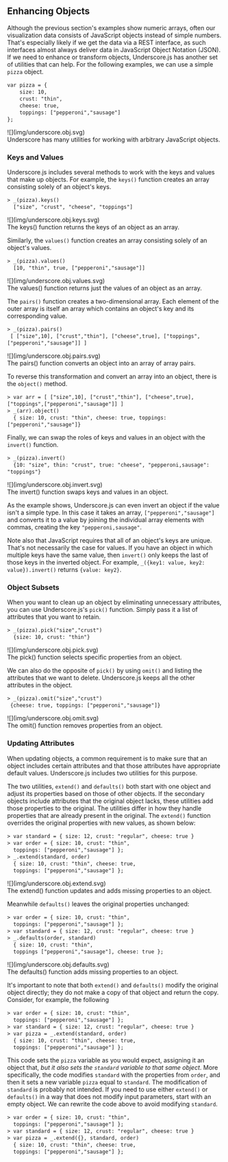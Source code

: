 ## Enhancing Objects

Although the previous section's examples show numeric arrays, often our visualization data consists of JavaScript objects instead of simple numbers. That's especially likely if we get the data via a <span class="smcp">REST</span> interface, as such interfaces almost always deliver data in JavaScript Object Notation (<span class="smcp">JSON</span>). If we need to enhance or transform objects, Underscore.js has another set of utilities that can help. For the following examples, we can use a simple `pizza` object.

``` {.javascript .numberLines}
var pizza = { 
    size: 10, 
    crust: "thin", 
    cheese: true, 
    toppings: ["pepperoni","sausage"]
};
```

<figure style="margin-left:0;margin-right:0;">
![](img/underscore.obj.svg)
<figcaption>Underscore has many utilities for working with arbitrary JavaScript objects.</figcaption>
</figure>

### Keys and Values

Underscore.js includes several methods to work with the keys and values that make up objects. For example, the `keys()` function creates an array consisting solely of an object's keys.

``` {.javascript .numberLines}
> _(pizza).keys()
  ["size", "crust", "cheese", "toppings"]
```

<figure style="margin-left:0;margin-right:0;">
![](img/underscore.obj.keys.svg)
<figcaption>The keys() function returns the keys of an object as an array.</figcaption>
</figure>

Similarly, the `values()` function creates an array consisting solely of an object's values.

``` {.javascript .numberLines}
> _(pizza).values()
  [10, "thin", true, ["pepperoni","sausage"]]
```

<figure style="margin-left:0;margin-right:0;">
![](img/underscore.obj.values.svg)
<figcaption>The values() function returns just the values of an object as an array.</figcaption>
</figure>

The `pairs()` function creates a two-dimensional array. Each element of the outer array is itself an array which contains an object's key and its corresponding value.

``` {.javascript .numberLines}
> _(pizza).pairs()
 [ ["size",10], ["crust","thin"], ["cheese",true], ["toppings",["pepperoni","sausage"]] ]
```

<figure style="margin-left:0;margin-right:0;">
![](img/underscore.obj.pairs.svg)
<figcaption>The pairs() function converts an object into an array of array pairs.</figcaption>
</figure>

To reverse this transformation and convert an array into an object, there is the `object()` method.

``` {.javascript .numberLines}
> var arr = [ ["size",10], ["crust","thin"], ["cheese",true], ["toppings",["pepperoni","sausage"]] ]
> _(arr).object()
  { size: 10, crust: "thin", cheese: true, toppings: ["pepperoni","sausage"]}
```

Finally, we can swap the roles of keys and values in an object with the `invert()` function.

``` {.javascript .numberLines}
> _(pizza).invert()
  {10: "size", thin: "crust", true: "cheese", "pepperoni,sausage": "toppings"}
```

<figure style="margin-left:0;margin-right:0;">
![](img/underscore.obj.invert.svg)
<figcaption>The invert() function swaps keys and values in an object.</figcaption>
</figure>

As the example shows, Underscore.js can even invert an object if the value isn't a simple type. In this case it takes an array, `["pepperoni","sausage"]` and converts it to a value by joining the individual array elements with commas, creating the key `"pepperoni,sausage"`.

Note also that JavaScript requires that all of an object's keys are unique. That's not necessarily the case for values. If you have an object in which multiple keys have the same value, then `invert()` only keeps the last of those keys in the inverted object. For example, `_({key1: value, key2: value}).invert()` returns `{value: key2}`.

### Object Subsets
When you want to clean up an object by eliminating unnecessary attributes, you can use Underscore.js's `pick()` function. Simply pass it a list of attributes that you want to retain.

``` {.javascript .numberLines}
> _(pizza).pick("size","crust")
  {size: 10, crust: "thin"}
```

<figure style="margin-left:0;margin-right:0;">
![](img/underscore.obj.pick.svg)
<figcaption>The pick() function selects specific properties from an object.</figcaption>
</figure>

We can also do the opposite of `pick()` by using `omit()` and listing the attributes that we want to delete. Underscore.js keeps all the other attributes in the object.

``` {.javascript .numberLines}
> _(pizza).omit("size","crust")
 {cheese: true, toppings: ["pepperoni","sausage"]}
```

<figure style="margin-left:0;margin-right:0;">
![](img/underscore.obj.omit.svg)
<figcaption>The omit() function removes properties from an object.</figcaption>
</figure>

### Updating Attributes

When updating objects, a common requirement is to make sure that an object includes certain attributes and that those attributes have appropriate default values. Underscore.js includes two utilities for this purpose.

The two utilities, `extend()` and `defaults()` both start with one object and adjust its properties based on those of other objects. If the secondary objects include attributes that the original object lacks, these utilities add those properties to the original. The utilities differ in how they handle properties that are already present in the original. The `extend()` function overrides the original properties with new values, as shown below:

``` {.javascript .numberLines}
> var standard = { size: 12, crust: "regular", cheese: true }
> var order = { size: 10, crust: "thin", 
  toppings: ["pepperoni","sausage"] };
> _.extend(standard, order)
  { size: 10, crust: "thin", cheese: true, 
  toppings: ["pepperoni","sausage"] };
```

<figure style="margin-left:0;margin-right:0;">
![](img/underscore.obj.extend.svg)
<figcaption>The extend() function updates and adds missing properties to an object.</figcaption>
</figure>

Meanwhile `defaults()` leaves the original properties unchanged:

``` {.javascript .numberLines}
> var order = { size: 10, crust: "thin", 
  toppings: ["pepperoni","sausage"] };
> var standard = { size: 12, crust: "regular", cheese: true }
> _.defaults(order, standard)
  { size: 10, crust: "thin", 
  toppings ["pepperoni","sausage"], cheese: true };
```

<figure style="margin-left:0;margin-right:0;">
![](img/underscore.obj.defaults.svg)
<figcaption>The defaults() function adds missing properties to an object.</figcaption>
</figure>

It's important to note that both `extend()` and `defaults()` modify the original object directly; they do not make a copy of that object and return the copy. Consider, for example, the following

``` {.javascript .numberLines}
> var order = { size: 10, crust: "thin", 
  toppings: ["pepperoni","sausage"] };
> var standard = { size: 12, crust: "regular", cheese: true }
> var pizza = _.extend(standard, order)
  { size: 10, crust: "thin", cheese: true, 
  toppings: ["pepperoni","sausage"] };
```

This code sets the `pizza` variable as you would expect, assigning it an object that, _but it also sets the `standard` variable to that same object_. More specifically, the code modifies `standard` with the properties from `order`, and then it sets a new variable `pizza` equal to `standard`. The modification of `standard` is probably not intended. If you need to use either `extend()` or `defaults()` in a way that does not modify input parameters, start with an empty object. We can rewrite the code above to avoid modifying `standard`.

``` {.javascript .numberLines}
> var order = { size: 10, crust: "thin", 
  toppings: ["pepperoni","sausage"] };
> var standard = { size: 12, crust: "regular", cheese: true }
> var pizza = _.extend({}, standard, order)
  { size: 10, crust: "thin", cheese: true, 
  toppings: ["pepperoni","sausage"] };
```
